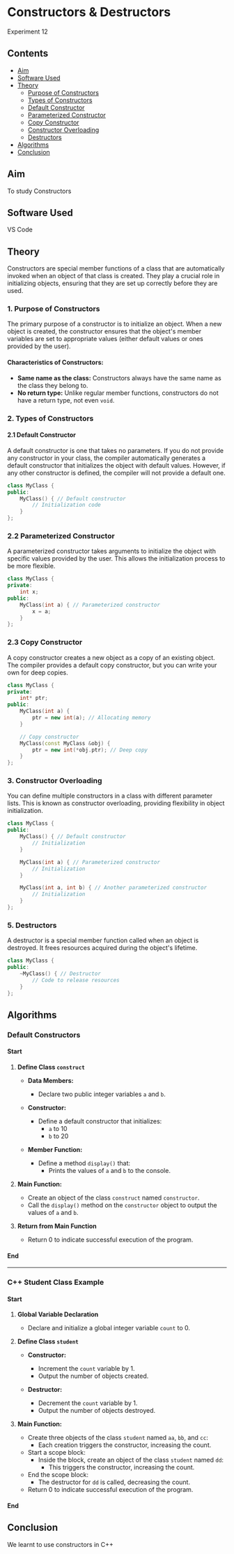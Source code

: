 # Constructors & Destructors
Experiment 12

## Contents
- [Aim](#Aim)
- [Software Used](#Software-used)
- [Theory](#Theory)
  * [Purpose of Constructors](#purpose-of-constructors)
  * [Types of Constructors](#types-of-constructors)
  * [Default Constructor](#default-constructor)
  * [Parameterized Constructor](#parameterized-constructor)
  * [Copy Constructor](#copy-constructor)
  * [Constructor Overloading](#constructor-overloading)
  * [Destructors](#destructors)
- [Algorithms](#Algorithms)
- [Conclusion](#Conclusion)
  
## Aim 
To study Constructors

## Software Used 
VS Code

## Theory

Constructors are special member functions of a class that are automatically invoked when an object of that class is created. They play a crucial role in initializing objects, ensuring that they are set up correctly before they are used. 

### 1. Purpose of Constructors
The primary purpose of a constructor is to initialize an object. When a new object is created, the constructor ensures that the object's member variables are set to appropriate values (either default values or ones provided by the user).

#### Characteristics of Constructors:
- **Same name as the class:** Constructors always have the same name as the class they belong to.
- **No return type:** Unlike regular member functions, constructors do not have a return type, not even `void`.

### 2. Types of Constructors

#### 2.1 Default Constructor
A default constructor is one that takes no parameters. If you do not provide any constructor in your class, the compiler automatically generates a default constructor that initializes the object with default values. However, if any other constructor is defined, the compiler will not provide a default one.

```cpp
class MyClass {
public:
    MyClass() { // Default constructor
        // Initialization code
    }
};
```

### 2.2 Parameterized Constructor
A parameterized constructor takes arguments to initialize the object with specific values provided by the user. This allows the initialization process to be more flexible.

```cpp
class MyClass {
private:
    int x;
public:
    MyClass(int a) { // Parameterized constructor
        x = a;
    }
};
```
### 2.3 Copy Constructor
A copy constructor creates a new object as a copy of an existing object. The compiler provides a default copy constructor, but you can write your own for deep copies.
```cpp
class MyClass {
private:
    int* ptr;
public:
    MyClass(int a) { 
        ptr = new int(a); // Allocating memory
    }

    // Copy constructor
    MyClass(const MyClass &obj) {
        ptr = new int(*obj.ptr); // Deep copy
    }
};
```
### 3. Constructor Overloading
You can define multiple constructors in a class with different parameter lists. This is known as constructor overloading, providing flexibility in object initialization.
```cpp
class MyClass {
public:
    MyClass() { // Default constructor
        // Initialization
    }

    MyClass(int a) { // Parameterized constructor
        // Initialization
    }

    MyClass(int a, int b) { // Another parameterized constructor
        // Initialization
    }
};
```
### 5. Destructors
A destructor is a special member function called when an object is destroyed. It frees resources acquired during the object's lifetime.
```cpp
class MyClass {
public:
    ~MyClass() { // Destructor
        // Code to release resources
    }
};
```
## Algorithms

### Default Constructors

#### Start

1. **Define Class `construct`**
   - **Data Members:**
     - Declare two public integer variables `a` and `b`.
   
   - **Constructor:**
     - Define a default constructor that initializes:
       - `a` to 10
       - `b` to 20

   - **Member Function:**
     - Define a method `display()` that:
       - Prints the values of `a` and `b` to the console.

2. **Main Function:**
   - Create an object of the class `construct` named `constructor`.
   - Call the `display()` method on the `constructor` object to output the values of `a` and `b`.

3. **Return from Main Function**
   - Return 0 to indicate successful execution of the program.

#### End

---

### C++ Student Class Example

#### Start

1. **Global Variable Declaration**
   - Declare and initialize a global integer variable `count` to 0.

2. **Define Class `student`**
   - **Constructor:**
     - Increment the `count` variable by 1.
     - Output the number of objects created.

   - **Destructor:**
     - Decrement the `count` variable by 1.
     - Output the number of objects destroyed.

3. **Main Function:**
   - Create three objects of the class `student` named `aa`, `bb`, and `cc`:
     - Each creation triggers the constructor, increasing the count.
   - Start a scope block:
     - Inside the block, create an object of the class `student` named `dd`:
       - This triggers the constructor, increasing the count.
   - End the scope block:
     - The destructor for `dd` is called, decreasing the count.
   - Return 0 to indicate successful execution of the program.

#### End

## Conclusion
We learnt to use constructors in C++
